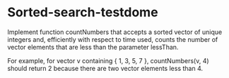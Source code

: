 # Sorted-search-testdome
Implement function countNumbers that accepts a sorted vector of unique integers and, efficiently with respect to time used, counts the number of vector elements that are less than the parameter lessThan.

For example, for vector v containing { 1, 3, 5, 7 }, countNumbers(v, 4) should return 2 because there are two vector elements less than 4.
